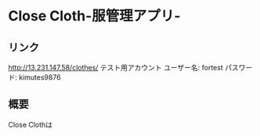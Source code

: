 # Close Cloth-服管理アプリ-
## リンク
http://13.231.147.58/clothes/
テスト用アカウント
ユーザー名: fortest
パスワード: kimutes9876

## 概要
Close Clothは

